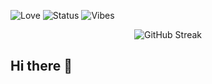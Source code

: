 ![Love](https://img.shields.io/badge/love-coding-ff69b4?style=flat&logo=heart)
![Status](https://img.shields.io/badge/status-cozy-ffc0cb)
![Vibes](https://img.shields.io/badge/vibes-lofi-9370db)

<p align="center">
  <img src="https://streak-stats.demolab.com?user=edrianemanicdog&theme=rose_pine&border_radius=15" alt="GitHub Streak" />
</p>

## Hi there 👋

<!--
**edrianemanicdog/edrianemanicdog** is a ✨ _special_ ✨ repository because its `README.md` (this file) appears on your GitHub profile.

Here are some ideas to get you started:

- 🔭 I’m currently working on ...
- 🌱 I’m currently learning ...
- 👯 I’m looking to collaborate on ...
- 🤔 I’m looking for help with ...
- 💬 Ask me about ...
- 📫 How to reach me: ...
- 😄 Pronouns: ...
- ⚡ Fun fact: ...
-->
